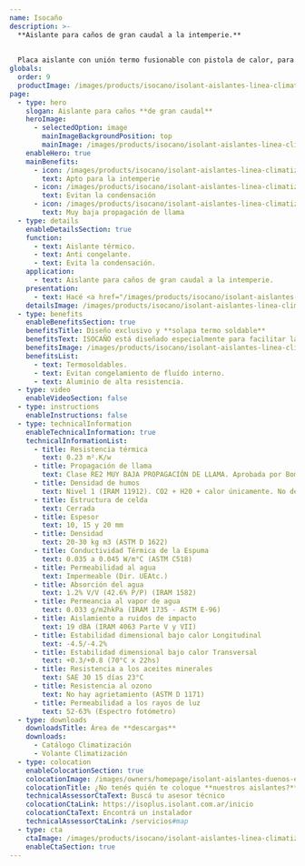 ```yaml
---
name: Isocaño
description: >-
  **Aislante para caños de gran caudal a la intemperie.**
  
  
  Placa aislante con unión termo fusionable con pistola de calor, para abrazar y aislar caños de gran caudal.
globals:
  order: 9
  productImage: /images/products/isocano/isolant-aislantes-linea-climatizacion-isocano-producto-rollo.png
page:
  - type: hero
    slogan: Aislante para caños **de gran caudal**
    heroImage:
      - selectedOption: image
        mainImageBackgroundPosition: top
        mainImage: /images/products/isocano/isolant-aislantes-linea-climatizacion-isocano-imagen-principal.jpg
    enableHero: true
    mainBenefits:
      - icon: /images/products/isocano/isolant-aislantes-linea-climatizacion-isocano-beneficio-1.svg
        text: Apto para la intemperie
      - icon: /images/products/isocano/isolant-aislantes-linea-climatizacion-isocano-beneficio-2.svg
        text: Evitan la condensación
      - icon: /images/products/isocano/isolant-aislantes-linea-climatizacion-isocano-beneficio-3.svg
        text: Muy baja propagación de llama
  - type: details
    enableDetailsSection: true
    function:
      - text: Aislante térmico.
      - text: Anti congelante.
      - text: Evita la condensación.
    application:
      - text: Aislante para caños de gran caudal a la intemperie.
    presentation:
      - text: Hacé <a href="/images/products/isocano/isolant-aislantes-linea-climatizacion-isocano-presentaciones.webp" target="_blank" rel="noopener noreferrer" class="font-bold">click acá</a> para ver todas las presentaciones disponibles
    detailsImage: /images/products/isocano/isolant-aislantes-linea-climatizacion-isocano-imagen-detalle.jpg
  - type: benefits
    enableBenefitsSection: true
    benefitsTitle: Diseño exclusivo y **solapa termo soldable**
    benefitsText: ISOCAÑO está diseñado especialmente para facilitar la colocación del mismo "abrazando" caños de gran caudal. Ya viene en forma de placa, con un rebaje en su lateral, para termo soldar con pistola de calor. Luego se sugiere la utilización de una cinta de aluminio apta intemperie para garantizar una unión sin filtraciones de agua ni UV.<br /><br />Además su diseño con una cara acanalada hace que al "abrazar" el caño, el material no tienda a volver sobre sí mismo, sino que complete una aislación perfecta. 
    benefitsImage: /images/products/isocano/isolant-aislantes-linea-climatizacion-isocano-beneficio-exclusivo.jpg
    benefitsList:
      - text: Termosoldables.
      - text: Evitan congelamiento de fluído interno.
      - text: Aluminio de alta resistencia.
  - type: video
    enableVideoSection: false
  - type: instructions
    enableInstructions: false
  - type: technicalInformation
    enableTechnicalInformation: true
    technicalInformationList:
      - title: Resistencia térmica
        text: 0.23 m².K/w
      - title: Propagación de llama
        text: Clase RE2 MUY BAJA PROPAGACIÓN DE LLAMA. Aprobada por Bomberos Argentina.
      - title: Densidad de humos
        text: Nivel 1 (IRAM 11912). CO2 + H20 + calor únicamente. No desprende gases envenenantes.
      - title: Estructura de celda
        text: Cerrada
      - title: Espesor
        text: 10, 15 y 20 mm
      - title: Densidad
        text: 20-30 kg m3 (ASTM D 1622)
      - title: Conductividad Térmica de la Espuma
        text: 0.035 a 0.045 W/m°C (ASTM C518)
      - title: Permeabilidad al agua
        text: Impermeable (Dir. UEAtc.)
      - title: Absorción del agua
        text: 1.2% V/V (42.6% P/P) (IRAM 1582)
      - title: Permeancia al vapor de agua
        text: 0.033 g/m2hkPa (IRAM 1735 - ASTM E-96)
      - title: Aislamiento a ruidos de impacto
        text: 19 dBA (IRAM 4063 Parte V y VII)
      - title: Estabilidad dimensional bajo calor Longitudinal
        text: -4.5/-4.2%
      - title: Estabilidad dimensional bajo calor Transversal
        text: +0.3/+0.8 (70°C x 22hs)
      - title: Resistencia a los aceites minerales
        text: SAE 30 15 días 23°C
      - title: Resistencia al ozono
        text: No hay agrietamiento (ASTM D 1171)
      - title: Permeabilidad a los rayos de luz
        text: 52-63% (Espectro fotómetro)
  - type: downloads
    downloadsTitle: Área de **descargas**
    downloads:
      - Catálogo Climatización
      - Volante Climatización
  - type: colocation
    enableColocationSection: true
    colocationImage: /images/owners/homepage/isolant-aislantes-duenos-e-inquilinos-isoplus-colocation.jpg
    colocationTitle: ¿No tenés quién te coloque **nuestros aislantes?**
    technicalAssessorCtaText: Buscá tu asesor técnico
    colocationCtaLink: https://isoplus.isolant.com.ar/inicio
    colocationCtaText: Encontrá un instalador
    technicalAssessorCtaLink: /servicios#map
  - type: cta
    ctaImage: /images/products/isocano/isolant-aislantes-linea-climatizacion-isocano-cta.jpg
    enableCtaSection: true
---
```

